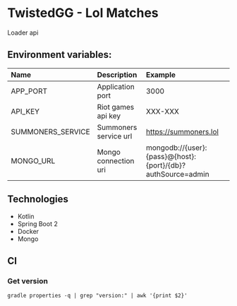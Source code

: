 # TwistedGG - Lol Matches
Loader api

## Environment variables:
| Name                   | Description           | Example               |
|:---------------------- |:--------------------- |:--------------------  |
| APP_PORT               | Application port      | 3000                  |
| API_KEY                | Riot games api key    | XXX-XXX               |
| SUMMONERS_SERVICE      | Summoners service url | https://summoners.lol |
| MONGO_URL              | Mongo connection uri  |mongodb://{user}:{pass}@{host}:{port}/{db}?authSource=admin|

## Technologies
- Kotlin
- Spring Boot 2
- Docker
- Mongo

## CI
### Get version
```gradle properties -q | grep "version:" | awk '{print $2}'```
